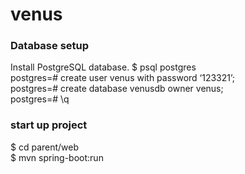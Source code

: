 # venus

### Database setup
Install PostgreSQL database.
$ psql postgres  
postgres=# create user venus with password ‘123321’;  
postgres=# create database venusdb owner venus;  
postgres=# \q

### start up project
$ cd parent/web  
$ mvn spring-boot:run
